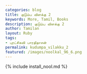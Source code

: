 ```yaml
---  
categories: blog  
title: குடும்ப விளக்கு 2
keywords: More, Tamil, Books  
description: குடும்ப விளக்கு 2
author: Tamilan  
layout: Ruby  
tags:     
- புரட்சிகவி பாரதிதாசன்
permalink: kudumpa_vilakku_2  
featured: /images/noolkal_96_6.png  
---  
```

{% include install_nool.md %}  
